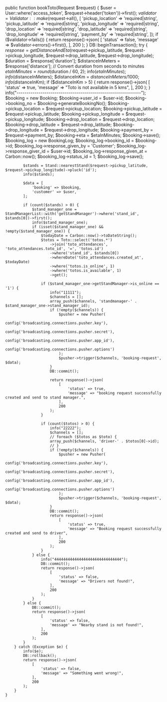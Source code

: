 public function bookToto(Request $request)
    {
        $user = User::where('access_token', $request->header('token'))->first();
        $validator = Validator::make($request->all(), [
            'pickup_location' => 'required|string',
            'pickup_latitude' => 'required|string',
            'pickup_longitude' => 'required|string',
            'drop_location' => 'required|string',
            'drop_latitude' => 'required|string',
            'drop_longitude' => 'required|string',
            'payment_by' => 'required|string',
        ]);
        if ($validator->fails()) {
            return response()->json(
                [
                    'status' => false,
                    'message' => $validator->errors()->first(),
                ],
                200
            );
        }
        DB::beginTransaction();
        try {
            $response = getDistanceAndEta($request->pickup_latitude, $request->pickup_longitude, $request->drop_latitude, $request->drop_longitude);
            $duration = $response['duration'];
            $distanceInMeters = $response['distance'];
            // Convert duration from seconds to minutes
            $etaInMinutes = round($duration / 60, 2);
            info($etaInMinutes);
            info($distanceInMeters);
            $distanceInKm = $distanceInMeters / 1000;
            info($distanceInKm);
            if ($distanceInKm > 5) {
                return response()->json(
                    [
                        'status' => true,
                        'message' => "Toto is not available in 5 kms",
                    ],
                    200
                );
            }
            info("--------------------------------------------------------------");
            $booking = new Booking;
            $booking->user_id = $user->id;
            $booking->booking_no = $booking->generateBookingNo();
            $booking->pickup_location = $request->pickup_location;
            $booking->pickup_latitude = $request->pickup_latitude;
            $booking->pickup_longitude = $request->pickup_longitude;
            $booking->drop_location = $request->drop_location;
            $booking->drop_latitude = $request->drop_latitude;
            $booking->drop_longitude = $request->drop_longitude;
            $booking->payment_by = $request->payment_by;
            $booking->eta = $etaInMinutes;
            $booking->save();
            $booking_log = new BookingLog;
            $booking_log->booking_id = $booking->id;
            $booking_log->response_given_by = 'Customer';
            $booking_log->response_giver_id = $user->id;
            $booking_log->response_given_at = Carbon::now();
            $booking_log->status_id = 1;
            $booking_log->save();

            $stands = Stand::nearestStand($request->pickup_latitude, $request->pickup_longitude)->pluck('id');
            info($stands);

            $data = [
                'booking' => $booking,
                'customer' => $user,
            ];

            if (count($stands) > 0) {
                $stand_manager_one = StandManagerList::with('getStandManager')->where('stand_id', $stands[0])->first();
                info($stand_manager_one);
                if (isset($stand_manager_one) && !empty($stand_manager_one)) {
                    $todayDate = Carbon::now()->toDateString();
                    $totos = Toto::select('totos.*')
                        ->join('toto_attendances', 'toto_attendances.toto_id', '=', 'totos.id')
                        ->where('stand_id', $stands[0])
                        ->whereDate('toto_attendances.created_at', $todayDate)
                        ->where('totos.is_online', 1)
                        ->where('totos.is_available', 1)
                        ->get();

                    if ($stand_manager_one->getStandManager->is_online == '1') {
                        info("11111");
                        $channels = [];
                        array_push($channels, 'standmanager-' . $stand_manager_one->stand_manager_id);
                        if (!empty($channels)) {
                            $pusher = new Pusher(
                                config('broadcasting.connections.pusher.key'),
                                config('broadcasting.connections.pusher.secret'),
                                config('broadcasting.connections.pusher.app_id'),
                                config('broadcasting.connections.pusher.options')
                            );
                            $pusher->trigger($channels, 'booking-request', $data);
                        }
                        DB::commit();

                        return response()->json(
                            [
                                'status' => true,
                                'message' => "booking request successfully created and send to stand manager.",
                            ],
                            200
                        );
                    }

                    if (count($totos) > 0) {
                        info("22222");
                        $channels = [];
                        // foreach ($totos as $toto) {
                        array_push($channels, 'driver-' . $totos[0]->id);
                        // }
                        if (!empty($channels)) {
                            $pusher = new Pusher(
                                config('broadcasting.connections.pusher.key'),
                                config('broadcasting.connections.pusher.secret'),
                                config('broadcasting.connections.pusher.app_id'),
                                config('broadcasting.connections.pusher.options')
                            );
                            $pusher->trigger($channels, 'booking-request', $data);
                        }
                        DB::commit();
                        return response()->json(
                            [
                                'status' => true,
                                'message' => "Booking request successfully created and send to driver",
                            ],
                            200
                        );
                    }
                } else {
                    info("444444444444444444444444444444");
                    DB::commit();
                    return response()->json(
                        [
                            'status' => false,
                            'message' => "Drivers not found!",
                        ],
                        200
                    );
                }
            } else {
                DB::commit();
                return response()->json(
                    [
                        'status' => false,
                        'message' => "Nearby stand is not found!",
                    ],
                    200
                );
            }
        } catch (Exception $e) {
            info($e);
            DB::rollback();
            return response()->json(
                [
                    'status' => false,
                    'message' => "Something went wrong!",
                ],
                200
            );
        }
    }
